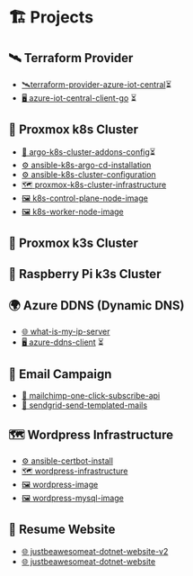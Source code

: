 # 🏗️ Projects

## 🛰️ Terraform Provider

- [🛰️terraform-provider-azure-iot-central](https://github.com/KenSpur/terraform-provider-azure-iot-central)⏳
- [🖥️ azure-iot-central-client-go](https://github.com/KenSpur/azure-iot-central-client-go) ⏳

## 🦑 Proxmox k8s Cluster

- [🐙 argo-k8s-cluster-addons-config](https://github.com/KenSpur/argo-k8s-cluster-addons-config)⏳
- [⚙️ ansible-k8s-argo-cd-installation](https://github.com/KenSpur/ansible-k8s-argo-cd-installation)
- [⚙️ ansible-k8s-cluster-configuration](https://github.com/KenSpur/ansible-k8s-cluster-configuration)
- [🗺️ proxmox-k8s-cluster-infrastructure](https://github.com/KenSpur/proxmox-k8s-cluster-infrastructure)
- [🖼️ k8s-control-plane-node-image](https://github.com/KenSpur/k8s-control-plane-node-image)
- [🖼️ k8s-worker-node-image](https://github.com/KenSpur/k8s-worker-node-image)

## 🐙 Proxmox k3s Cluster

## 🐙 Raspberry Pi k3s Cluster

## 🌍 Azure DDNS (Dynamic DNS)
- [🌐 what-is-my-ip-server](https://github.com/KenSpur/what-is-my-ip-server)
- [🖥️ azure-ddns-client](https://github.com/KenSpur/azure-ddns-client) ⏳

## 📧 Email Campaign
- [🧩 mailchimp-one-click-subscribe-api](https://github.com/KenSpur/mailchimp-one-click-subscribe-api)
- [📧 sendgrid-send-templated-mails](https://github.com/KenSpur/sendgrid-send-templated-mails)

## 🗺️ Wordpress Infrastructure
- [⚙️ ansible-certbot-install](https://github.com/KenSpur/ansible-certbot-install)
- [🗺️ wordpress-infrastructure](https://github.com/KenSpur/wordpress-infrastructure)
- [🖼️ wordpress-image](https://github.com/KenSpur/wordpress-image)
- [🖼️ wordpress-mysql-image](https://github.com/KenSpur/wordpress-mysql-image)

## 📑 Resume Website
- [🌐 justbeawesomeat-dotnet-website-v2](https://github.com/KenSpur/justbeawesomeat-dotnet-website-v2)
- [🌐 justbeawesomeat-dotnet-website](https://github.com/KenSpur/justbeawesomeat-dotnet-website)

